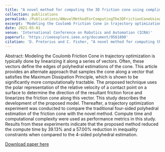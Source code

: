 ```yaml
---
title: "A novel method for computing the 3D friction cone using complimentary constraints"
collection: publications
permalink: /Publications/ANovelMethodForComputingThe3DFrictionConeUsingComplimentaryConstraints
excerpt: 'Modeling the Coulomb Friction Cone in trajectory optimization is typically done by linearizing it along a series of vectors. Often, these vectors define the edges of polyhedral estimations of the cone. This article provides an alternate approach that samples the cone along a vector that satisfies the Maximum Dissipation Principle, which is shown to be significantly more computationally tractable. The proposed technique uses the polar representation of the relative velocity of a contact point on a surface to determine the direction of the resultant friction force and linearizes the friction cone along this vector. This study describes the development of the proposed model. Thereafter, a trajectory optimization experiment was conducted to compare the traditional four-sided polyhedral estimation of the friction cone with the novel method. Compute time and computational complexity were used as performance metrics in this study. Results from these experiments indicate that the proposed method reduced the compute time by 39.13% and a 57.00% reduction in inequality constraints when compared to the 4-sided polyhedral estimation.'
date: 2021-05-01
venue: 'International Conference on Robotics and Automation (ICRA)'
paperurl: 'https://ieeexplore.ieee.org/document/9561800'
citation: 'D. Pretorius and C. Fisher, "A novel method for computing the 3D friction cone using complimentary constraints," 2021 IEEE International Conference on Robotics and Automation (ICRA), China, 2021, pp. 5000-5006, doi: 10.1109/ICRA48506.2021.9561800.'
---
```

Abstract: Modeling the Coulomb Friction Cone in trajectory optimization is typically done by linearizing it along a series of vectors. Often, these vectors define the edges of polyhedral estimations of the cone. This article provides an alternate approach that samples the cone along a vector that satisfies the Maximum Dissipation Principle, which is shown to be significantly more computationally tractable. The proposed technique uses the polar representation of the relative velocity of a contact point on a surface to determine the direction of the resultant friction force and linearizes the friction cone along this vector. This study describes the development of the proposed model. Thereafter, a trajectory optimization experiment was conducted to compare the traditional four-sided polyhedral estimation of the friction cone with the novel method. Compute time and computational complexity were used as performance metrics in this study. Results from these experiments indicate that the proposed method reduced the compute time by 39.13% and a 57.00% reduction in inequality constraints when compared to the 4-sided polyhedral estimation.

[Download paper here](http://Callen-Fisher.github.io/Publications/ANovelMethodForComputingThe3DFrictionConeUsingComplimentaryConstraints.pdf)


